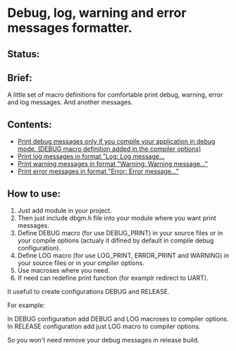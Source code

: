 Debug, log, warning and error messages formatter.
============
## Status:

## Brief:
A little set of macro definitions for comfortable print debug, warning, error and log messages. And another messages.

## Contents:
* [Print debug messages only if you compile your application in debug mode. (DEBUG macro definition added in the compiler options)]()
* [Print log messages in format "Log: Log message...]()
* [Print warning messages in format "Warning: Warning message..."]()
* [Print error messages in format "Error: Error message..."]()

## How to use:
1) Just add module in your project. 
2) Then just include dbgm.h file into your module where you want print messages.
3) Define DEBUG macro (for use DEBUG_PRINT) in your source files or in your compile options (actualy it difined by default in compile debug configuration).
4) Define LOG macro (for use LOG_PRINT, ERROR_PRINT and WARNING) in your source files or in your cmpiler options.
5) Use macroses where you need.
6) If need can redefine print function (for examplr redirect to UART).


It usefull to create configurations DEBUG and RELEASE.

For example:

In DEBUG configuration add DEBUG and LOG macroses to compiler options. In RELEASE configuration add just LOG macro to compiler options.

So you won't need remove your debug messages in release build.
